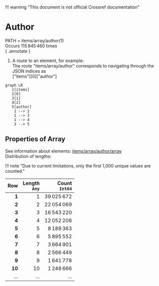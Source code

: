 !!! warning "This document is not official Crossref documentation"
# Author
PATH = items/array/author(1)  
Occurs 115 845 460 times  
{ .annotate }

1. A route to an element, for example:  
   The route "items/array/author" corresponds to navigating through the JSON indices as  
   ["items"][0]["author"]  

```mermaid
graph LR
   1[items]
   2[0]
   3[1]
   4[2]
   5[author]
    1 --> 2
    1 --> 3
    1 --> 4
    3 --> 5
```


## Properties of Array
See information about elements: [items/array/author/array](array/index.md)  
Distribution of lengths:  

!!! note "Due to current limitations, only the first 1,000 unique values are counted."

| **Row** | **Length**<br>`Any` | **Count**<br>`Int64` |
|--------:|--------------------:|---------------------:|
| **1**   | 1                   | 39 025 672           |
| **2**   | 2                   | 22 054 069           |
| **3**   | 3                   | 16 543 220           |
| **4**   | 4                   | 12 052 208           |
| **5**   | 5                   | 8 189 363            |
| **6**   | 6                   | 5 895 552            |
| **7**   | 7                   | 3 664 901            |
| **8**   | 8                   | 2 566 449            |
| **9**   | 9                   | 1 641 778            |
| **10**  | 10                  | 1 248 666            |
| ... | ... | ... |

